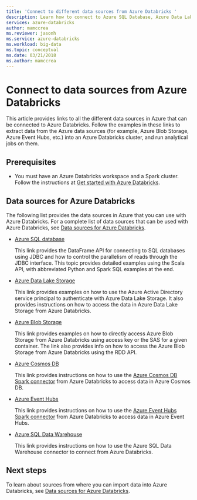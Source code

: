 ```yaml
---
title: 'Connect to different data sources from Azure Databricks '
description: Learn how to connect to Azure SQL Database, Azure Data Lake Store, blob storage, Cosmos DB, Event Hubs, and Azure SQL Data Warehouse from Azure Databricks.
services: azure-databricks
author: mamccrea
ms.reviewer: jasonh
ms.service: azure-databricks
ms.workload: big-data
ms.topic: conceptual
ms.date: 03/21/2018
ms.author: mamccrea
---
```


# Connect to data sources from Azure Databricks

This article provides links to all the different data sources in Azure that can be connected to Azure Databricks. Follow the examples in these links to extract data from the Azure data sources (for example, Azure Blob Storage, Azure Event Hubs, etc.) into an Azure Databricks cluster, and run analytical jobs on them. 

## Prerequisites

* You must have an Azure Databricks workspace and a Spark cluster. Follow the instructions at [Get started with Azure Databricks](quickstart-create-databricks-workspace-portal.md).

## Data sources for Azure Databricks

The following list provides the data sources in Azure that you can use with Azure Databricks. For a complete list of data sources that can be used with Azure Databricks, see [Data sources for Azure Databricks](/azure/databricks/data/data-sources/index.html).

- [Azure SQL database](/azure/databricks/data/data-sources/sql-databases.html)

    This link provides the DataFrame API for connecting to SQL databases using JDBC and how to control the parallelism of reads through the JDBC interface. This topic provides detailed examples using the Scala API, with abbreviated Python and Spark SQL examples at the end.
- [Azure Data Lake Storage](/azure/databricks/data/data-sources/azure/azure-datalake-gen2.html)

    This link provides examples on how to use the Azure Active Directory service principal to authenticate with Azure Data Lake Storage. It also provides instructions on how to access the data in Azure Data Lake Storage from Azure Databricks.

- [Azure Blob Storage](/azure/databricks/data/data-sources/azure/azure-storage.html)

    This link provides examples on how to directly access Azure Blob Storage from Azure Databricks using access key or the SAS for a given container. The link also provides info on how to access the Azure Blob Storage from Azure Databricks using the RDD API.

- [Azure Cosmos DB](/azure/databricks/data/data-sources/azure/cosmosdb-connector.html)

    This link provides instructions on how to use the [Azure Cosmos DB Spark connector](https://github.com/Azure/azure-cosmosdb-spark) from Azure Databricks to access data in Azure Cosmos DB.

- [Azure Event Hubs](/azure/databricks/data/data-sources/azure/eventhubs-connector.html)

    This link provides instructions on how to use the [Azure Event Hubs Spark connector](https://github.com/Azure/azure-event-hubs-spark) from Azure Databricks to access data in Azure Event Hubs.

- [Azure SQL Data Warehouse](/azure/databricks/data/data-sources/azure/sql-data-warehouse.html)

    This link provides instructions on how to use the Azure SQL Data Warehouse connector to connect from Azure Databricks.
    

## Next steps

To learn about sources from where you can import data into Azure Databricks, see [Data sources for Azure Databricks](/azure/databricks/data/data-sources/index.html#).


